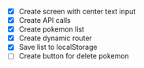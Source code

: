 * [X] Create screen with  center text input
* [X] Create API calls
* [X] Create pokemon list
* [X] Create dynamic router
* [X] Save list to localStorage
* [ ] Create button for delete pokemon
